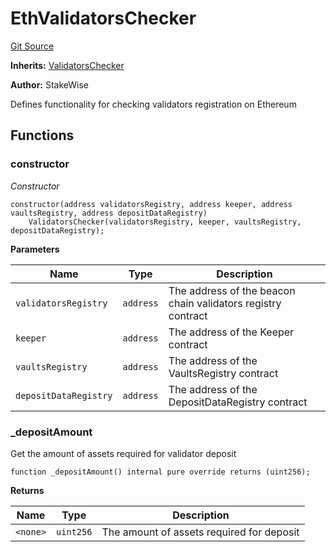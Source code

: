 # EthValidatorsChecker
[Git Source](https://github.com/stakewise/v3-core/blob/c4059a64871829ca60ea58f054baf8eb13d3572a/contracts/validators/EthValidatorsChecker.sol)

**Inherits:**
[ValidatorsChecker](/contracts/validators/ValidatorsChecker.sol/abstract.ValidatorsChecker.md)

**Author:**
StakeWise

Defines functionality for checking validators registration on Ethereum


## Functions
### constructor

*Constructor*


```solidity
constructor(address validatorsRegistry, address keeper, address vaultsRegistry, address depositDataRegistry)
    ValidatorsChecker(validatorsRegistry, keeper, vaultsRegistry, depositDataRegistry);
```
**Parameters**

|Name|Type|Description|
|----|----|-----------|
|`validatorsRegistry`|`address`|The address of the beacon chain validators registry contract|
|`keeper`|`address`|The address of the Keeper contract|
|`vaultsRegistry`|`address`|The address of the VaultsRegistry contract|
|`depositDataRegistry`|`address`|The address of the DepositDataRegistry contract|


### _depositAmount

Get the amount of assets required for validator deposit


```solidity
function _depositAmount() internal pure override returns (uint256);
```
**Returns**

|Name|Type|Description|
|----|----|-----------|
|`<none>`|`uint256`|The amount of assets required for deposit|


